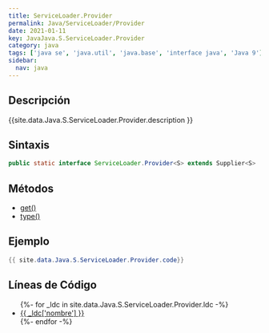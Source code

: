 ```yaml
---
title: ServiceLoader.Provider
permalink: Java/ServiceLoader/Provider
date: 2021-01-11
key: JavaJava.S.ServiceLoader.Provider
category: java
tags: ['java se', 'java.util', 'java.base', 'interface java', 'Java 9']
sidebar: 
  nav: java
---
```


## Descripción
{{site.data.Java.S.ServiceLoader.Provider.description }}

## Sintaxis
~~~java
public static interface ServiceLoader.Provider<S> extends Supplier<S>
~~~

## Métodos
* [get()](/Java/ServiceLoader/Provider/get)
* [type()](/Java/ServiceLoader/Provider/type)

## Ejemplo
~~~java
{{ site.data.Java.S.ServiceLoader.Provider.code}}
~~~

## Líneas de Código
<ul>
{%- for _ldc in site.data.Java.S.ServiceLoader.Provider.ldc -%}
   <li>
       <a href="{{_ldc['url'] }}">{{ _ldc['nombre'] }}</a>
   </li>
{%- endfor -%}
</ul>
